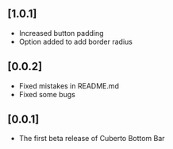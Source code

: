 ## [1.0.1]

* Increased button padding
* Option added to add border radius

## [0.0.2]

* Fixed mistakes in README.md
* Fixed some bugs

## [0.0.1]

* The first beta release of Cuberto Bottom Bar

